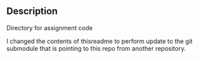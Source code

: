 ## Description

Directory for assignment code


I changed the contents of thisreadme to perform update to the git submodule that is pointing to this repo from another repository.
